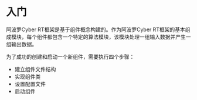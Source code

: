 # 入门

阿波罗Cyber RT框架是基于组件概念构建的。作为阿波罗Cyber RT框架的基本组成模块，每个组件都包含一个特定的算法模块，该模块处理一组输入数据并产生一组输出数据。

为了成功的创建和启动一个新组件，需要执行四个步骤：

* 建立组件文件结构
* 实现组件类
* 设置配置文件
* 启动组件


